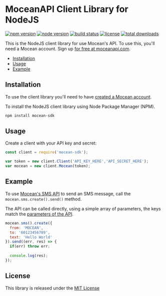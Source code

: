 MoceanAPI Client Library for NodeJS 
============================
[![npm version](https://img.shields.io/npm/v/mocean-sdk.svg)](https://www.npmjs.com/package/mocean-sdk)
[![node version](https://img.shields.io/node/v/mocean-sdk.svg)](https://www.npmjs.com/package/mocean-sdk)
[![build status](https://img.shields.io/travis/com/MoceanAPI/mocean-sdk-nodejs.svg)](https://travis-ci.com/MoceanAPI/mocean-sdk-nodejs)
[![license](https://img.shields.io/npm/l/mocean-sdk.svg)](https://www.npmjs.com/package/mocean-sdk)
[![total downloads](https://img.shields.io/npm/dt/mocean-sdk.svg)](https://www.npmjs.com/package/mocean-sdk)  

This is the NodeJS client library for use Mocean's API. To use this, you'll need a Mocean account. Sign up [for free at 
moceanapi.com][signup].

 * [Installation](#installation)
 * [Usage](#usage)
 * [Example](#example)

## Installation

To use the client library you'll need to have [created a Mocean account][signup]. 

To install the NodeJS client library using Node Package Manager (NPM).

```bash
npm install mocean-sdk
```

## Usage

Create a client with your API key and secret:

```javascript
const client = require('mocean-sdk');

var token = new client.Client('API_KEY_HERE','API_SECRET_HERE');
var mocean = new client.Mocean(token);
```

## Example

To use [Mocean's SMS API][doc_sms] to send an SMS message, call the `mocean.sms.create().send()` method.

The API can be called directly, using a simple array of parameters, the keys match the [parameters of the API][doc_sms].

```javascript
mocean.sms().create({
  from: 'MOCEAN',
  to: '60123456789',
  text: 'Hello World'
}).send((err, res) => {
  if(err) throw err;
  
  console.log(res);
});

```


License
-------

This library is released under the [MIT License][license]

[signup]: https://dashboard.moceanapi.com/register?medium=github&campaign=sdk-javascript
[doc_sms]: https://moceanapi.com/docs/?javascript#send-sms
[doc_inbound]: https://moceanapi.com/docs/?javascript#receive-sms
[doc_verify]: https://moceanapi.com/docs/?javascript#verify-api
[license]: LICENSE.txt
